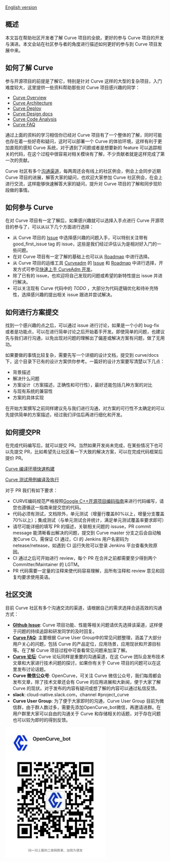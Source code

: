 [English version](Community_Guidelines.md)


## 概述

本文旨在帮助社区开发者了解 Curve 项目的全貌，更好的参与 Curve 项目的开发与演进。本文会站在社区参与者的角度进行描述如何更好的参与到 Curve 项目发展中来。

## 如何了解 Curve

参与开源项目的前提是了解它，特别是针对 Curve 这样的大型的复杂项目，入门难度较大，这里提供一些资料帮助那些对 Curve 项目感兴趣的同学：

- [Curve Overview](https://github.com/opencurve/curve/tree/master/docs)
- [Curve Architecture](http://www.opencurve.io/)
- [Curve Deploy](https://github.com/opencurve/curveadm/wiki)
- [Curve Design docs](https://github.com/opencurve/curve/tree/master/docs/cn)
- [Curve Code  Analysis](https://github.com/opencurve/curve/wiki/Curve源码及核心流程深度解读)
- [Curve FAQ](https://github.com/openCURVE/CURVE/wiki/CURVE-FAQ)

通过上面的资料的学习相信你已经对 Curve 项目有了一个整体的了解，同时可能也存在着一些好奇和疑问，这时可以部署一个 Curve 的体验环境，这样有利于更加直观的感知 Curve 系统，对于遇到了问题或者是想要新的 feature 可以追踪相关的代码，在这个过程中很容易对相关模块有了解，不少贡献者就是这样完成了第一次的贡献。

Curve 社区有多个[沟通渠道](#社区交流)，每两周还会有线上的社区例会，例会上会同步近期 Curve 项目的进展，解答大家的疑问，也欢迎大家参加 Curve 社区例会，在会上进行交流，这样能够快速解答大家的疑问，提升对 Curve 项目的了解和同步现阶段做的事情。

## 如何参与 Curve

在对 Curve 项目有一定了解后，如果感兴趣就可以选择入手点进行 Curve 开源项目的参与了，可以从以下几个方面进行选择：

- 从 Curve 项目的 [Issue](https://github.com/opencurve/curve/issues) 中选择感兴趣的问题入手，可以特别关注带有 good_first_issue tag 的 issue，这些是我们经过评估认为是相对好入门的一些问题。
- 在对 Curve 项目有一定了解的基础上也可以从 [Roadmap](https://github.com/opencurve/curve/wiki/Roadmap_CN) 中进行选择。
- 从 Curve 项目的运维工具 [Curveadm](https://github.com/opencurve/curveadm) 的 [Issue](https://github.com/opencurve/curveadm/issues) 和 [Roadmap](https://github.com/opencurve/curveadm/issues/92) 中进行选择，开发方式可参见[快速上手 CurveAdm 开发](https://github.com/opencurve/curveadm/wiki/develop)。
- 除了已有的 issue，也欢迎将自己发现的问题或希望的新特性提出 issue 并进行解决。
- 可以关注现有 Curve 代码中的 *TODO* ，大部分为代码逻辑优化和待补充特性，选择感兴趣的提出相关 issue 跟进并尝试解决。


## 如何进行方案提交

找到一个感兴趣的点之后，可以通过 issue 进行讨论，如果是一个小的 bug-fix 或者是功能点，可以在进行简单讨论之后开始着手开发。即使简单的问题，也建议先与我们进行沟通，以免出现对问题的理解出了偏差或解决方案有问题，做了无用功。

如果要做的事情比较复杂，需要先写一个详细的设计文档，提交到 curve/docs 下，这个目录下已有的设计方案供你参考。一篇好的设计方案要写清楚以下几点：

- 背景描述
- 解决什么问题
- 方案设计（方案描述，正确性和可行性），最好还能包括几种方案的对比
- 与现有系统的兼容性
- 方案的具体实现

在开始方案撰写之前同样建议先与我们进行沟通，对方案的可行性不太确定的可以先提供简单的方案描述，经过我们评估后再进行细化和开发。


## 如何提交PR

在完成代码编写后，就可以提交 PR。当然如果开发尚未完成，在某些情况下也可以先提交 PR，比如希望先让社区看一下大致的解决方案，可以在完成代码框架后提价 PR。

[Curve 编译环境快速构建](https://github.com/opencurve/curve/blob/master/docs/cn/build_and_run.md)

[Curve 测试用例编译及执行](https://github.com/opencurve/curve/blob/master/docs/cn/build_and_run.md#测试用例编译及执行)

对于 PR 我们有如下要求：

- CURVE编码规范严格按照[Google C++开源项目编码指南](https://zh-google-styleguide.readthedocs.io/en/latest/google-cpp-styleguide/contents/)来进行代码编写，请您也遵循这一指南来提交您的代码。
- 代码必须有测试，文档除外，单元测试（增量行覆盖80%以上，增量分支覆盖70%以上）；集成测试（与单元测试合并统计，满足单元测试覆盖率要求即可）
- 请尽可能详细的填写 PR 的描述，关联相关问题的 issuse，PR commit message 能清晰看出解决的问题，提交到 Curve master 分支之后会自动触发Curve CI，需保证 CI 通过，CI 的 Jenkins 用户名密码为 netease/netease，如遇到 CI 运行失败可以登录 Jenkins 平台查看失败原因。
- CI 通过之后可开始进行 review，每个 PR 在合并之前都需要至少得到两个 Committer/Maintainer 的 LGTM。
- PR 代码需要一定量的注释来使代码容易理解，且所有注释和 review 意见和回复均要求使用英语。

## 社区交流

目前 Curve 社区有多个沟通交流的渠道，请根据自己的需求选择合适高效的沟通方式：

- [**GIthub Issue**](https://github.com/opencurve/curve/issues): Curve 项目功能、性能等相关问题请优先选择该渠道，这样便于问题的持续追踪和研发同学的及时回复。
- [**Curve FAQ**](https://github.com/openCURVE/CURVE/wiki/CURVE-FAQ): 主要根据 Curve User Group中的常见问题整理，涵盖了大部分用户关心的问题，包括 Curve 的产品定位，应用场景，应用现状和开源目标等。在了解 Curve 项目过程中可查看常见问题来加深了解。
- [**Curve 论坛**](https://ask.opencurve.io/): Curve 论坛同样是重要的沟通渠道，在这 Curve 团队会发布技术文章和大家进行技术问题的探讨，如果你有关于 Curve 项目的问题可以在这里发布讨论话题。
- **Curve 微信公众号**: OpenCurve，可关注 Curve 微信公众号，我们每周都会发布文章，除了技术文章还会有 Curve 的应用进展和大新闻，便于大家了解 Curve 的现状。对于发布的内容有疑问或想了解的内容可以通过私信反馈。
- **slack**: cloud-native.slack.com，channel #project_curve
- **Curve User Group**: 为了便于大家即时的沟通，Curve User Group 目前为微信群，由于群人数过多，需要先添加OpenCurve_bot微信，再邀请进群。在用户群里大家可以自由的沟通关于 Curve 和存储相关的话题，对于存在问题也可以较为即时的得到反馈。

<img src="docs/images/curve-wechat.jpeg" style="zoom: 75%;" />